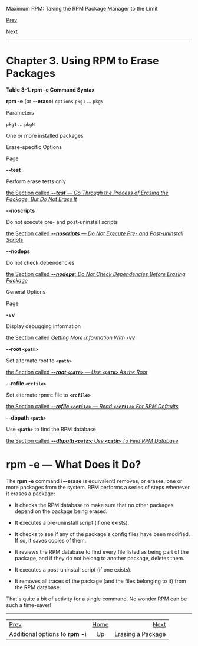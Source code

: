 <div class="NAVHEADER">

Maximum RPM: Taking the RPM Package Manager to the Limit

</div>

[Prev](s1-rpm-install-additional-options.md)

[Next](s1-rpm-erase-erasing-package.md)

-----

<div class="chapter">

# <span id="ch-rpm-erase"></span>Chapter 3. Using RPM to Erase Packages

<div class="table">

<span id="tb-rpm-erase-syntax"></span>

**Table 3-1. **rpm -e** Command Syntax**

**rpm -e** (or **--erase**) `options` `pkg1` … `pkgN`

</div>

</div>

Parameters

`pkg1` … `pkgN`

One or more installed packages

Erase-specific Options

Page

**--test**

Perform erase tests only

[the Section called ***--test** — Go Through the Process of Erasing the
Package, But Do Not Erase
It*](s1-rpm-erase-additional-options.md#s2-rpm-erase-test-option)

**--noscripts**

Do not execute pre- and post-uninstall scripts

[the Section called ***--noscripts** — Do *Not* Execute Pre- and
Post-uninstall
Scripts*](s1-rpm-erase-additional-options.md#s2-rpm-erase-noscripts-option)

**--nodeps**

Do not check dependencies

[the Section called ***--nodeps**: Do Not Check Dependencies Before
Erasing
Package*](s1-rpm-erase-additional-options.md#s2-rpm-erase-nodeps-option)

General Options

Page

**-vv**

Display debugging information

[the Section called *Getting More Information With
**-vv***](s1-rpm-erase-erasing-package.md#s2-rpm-erase-vv-option)

**--root `<path>`**

Set alternate root to **`<path>`**

[the Section called ***--root `<path>`** — Use **`<path>`** As the
Root*](s1-rpm-erase-additional-options.md#s2-rpm-erase-root-option)

**--rcfile `<rcfile>`**

Set alternate rpmrc file to **`<rcfile>`**

[the Section called ***--rcfile `<rcfile>`** — Read **`<rcfile>`** For
RPM
Defaults*](s1-rpm-erase-additional-options.md#s2-rpm-erase-rcfile-option)

**--dbpath `<path>`**

Use **`<path>`** to find the RPM database

[the Section called ***--dbpath `<path>`**: Use **`<path>`** To Find RPM
Database*](s1-rpm-erase-additional-options.md#s2-rpm-erase-dbpath-option)

<div class="sect1">

# <span id="s1-rpm-erase-what-does-it-do">**rpm -e** — What Does it Do?</span>

The **rpm -e** command (**--erase** is equivalent) removes, or erases,
one or more packages from the system. RPM performs a series of steps
whenever it erases a package:

  - It checks the RPM database to make sure that no other packages
    depend on the package being erased.

  - It executes a pre-uninstall script (if one exists).

  - It checks to see if any of the package's config files have been
    modified. If so, it saves copies of them.

  - It reviews the RPM database to find every file listed as being part
    of the package, and if they do not belong to another package,
    deletes them.

  - It executes a post-uninstall script (if one exists).

  - It removes all traces of the package (and the files belonging to it)
    from the RPM database.

That's quite a bit of activity for a single command. No wonder RPM can
be such a time-saver\!

</div>

<div class="NAVFOOTER">

-----

|                                                |                    |                                           |
| :--------------------------------------------- | :----------------: | ----------------------------------------: |
| [Prev](s1-rpm-install-additional-options.md) | [Home](index.md) | [Next](s1-rpm-erase-erasing-package.md) |
| Additional options to **rpm -i**               |  [Up](p108.md)   |                         Erasing a Package |

</div>
